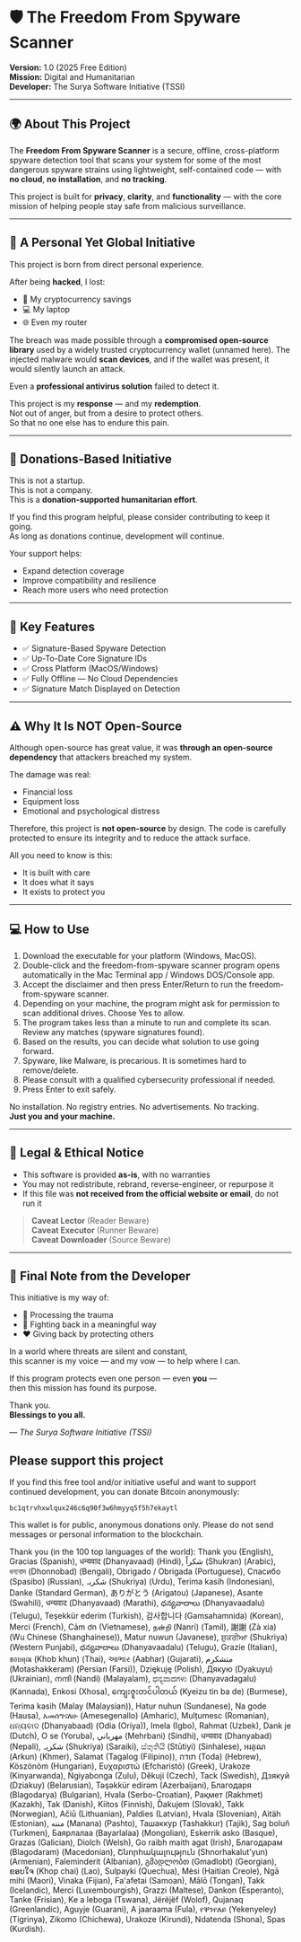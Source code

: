 # 🛡️ The Freedom From Spyware Scanner
**Version:** 1.0 (2025 Free Edition)  
**Mission:** Digital and Humanitarian  
**Developer:** The Surya Software Initiative (TSSI)

---

## 🌍 About This Project

The **Freedom From Spyware Scanner** is a secure, offline, cross-platform spyware detection tool that scans your system for some of the most dangerous spyware strains using lightweight, self-contained code — with **no cloud**, **no installation**, and **no tracking**.

This project is built for **privacy**, **clarity**, and **functionality** — with the core mission of helping people stay safe from malicious surveillance.

---

## 🙏 A Personal Yet Global Initiative

This project is born from direct personal experience.

After being **hacked**, I lost:
- 💸 My cryptocurrency savings  
- 💻 My laptop  
- 🌐 Even my router  

The breach was made possible through a **compromised open-source library** used by a widely trusted cryptocurrency wallet (unnamed here). The injected malware would **scan devices**, and if the wallet was present, it would silently launch an attack.

Even a **professional antivirus solution** failed to detect it.

This project is my **response** — and my **redemption**.  
Not out of anger, but from a desire to protect others.  
So that no one else has to endure this pain.

---

## 💸 Donations-Based Initiative

This is not a startup.  
This is not a company.  
This is a **donation-supported humanitarian effort**.

If you find this program helpful, please consider contributing to keep it going.  
As long as donations continue, development will continue.

Your support helps:
- Expand detection coverage  
- Improve compatibility and resilience  
- Reach more users who need protection

---

## 🔐 Key Features

- ✅ Signature-Based Spyware Detection  
- ✅ Up-To-Date Core Signature IDs  
- ✅ Cross Platform (MacOS/Windows)  
- ✅ Fully Offline — No Cloud Dependencies  
- ✅ Signature Match Displayed on Detection  

---

## ⚠️ Why It Is NOT Open-Source

Although open-source has great value, it was **through an open-source dependency** that attackers breached my system.

The damage was real:
- Financial loss  
- Equipment loss  
- Emotional and psychological distress  

Therefore, this project is **not open-source** by design. The code is carefully protected to ensure its integrity and to reduce the attack surface.

All you need to know is this:
- It is built with care  
- It does what it says  
- It exists to protect you

---

## 💻 How to Use

1. Download the executable for your platform (Windows, MacOS).  
2. Double-click and the freedom-from-spyware scanner program opens automatically in the Mac Terminal app / Windows DOS/Console app.  
3. Accept the disclaimer and then press Enter/Return to run the freedom-from-spyware scanner.  
4. Depending on your machine, the program might ask for permission to scan additional drives. Choose Yes to allow.  
5. The program takes less than a minute to run and complete its scan. Review any matches (spyware signatures found).  
6. Based on the results, you can decide what solution to use going forward.
7. Spyware, like Malware, is precarious. It is sometimes hard to remove/delete.
8. Please consult with a qualified cybersecurity professional if needed. 
9. Press Enter to exit safely.

No installation. No registry entries. No advertisements. No tracking.   
**Just you and your machine.**

---

## 📜 Legal & Ethical Notice

- This software is provided **as-is**, with no warranties  
- You may not redistribute, rebrand, reverse-engineer, or repurpose it  
- If this file was **not received from the official website or email**, do not run it

> **Caveat Lector** (Reader Beware)  
> **Caveat Executor** (Runner Beware)  
> **Caveat Downloader** (Source Beware)

---

## 🤝 Final Note from the Developer

This initiative is my way of:
- 🧠 Processing the trauma  
- 🧰 Fighting back in a meaningful way  
- ❤️ Giving back by protecting others  

In a world where threats are silent and constant,  
this scanner is my voice — and my vow — to help where I can.

If this program protects even one person — even **you** —  
then this mission has found its purpose.

Thank you.  
**Blessings to you all.**

— *The Surya Software Initiative (TSSI)*

## Please support this project

If you find this free tool and/or initiative useful and want to support continued development, you can donate Bitcoin anonymously:

`bc1qtrvhxwlqux246c6q90f3w6hmyyq5f5h7ekaytl`

This wallet is for public, anonymous donations only. Please do not send messages or personal information to the blockchain.

Thank you (in the 100 top languages of the world): Thank you (English), Gracias (Spanish),
धन्यवाद (Dhanyavaad) (Hindi), شكراً (Shukran) (Arabic), ধন্যবাদ (Dhonnobad) (Bengali), Obrigado / Obrigada (Portuguese), 
Спасибо (Spasibo) (Russian), شکریہ (Shukriya) (Urdu), Terima kasih (Indonesian), Danke (Standard German), ありがとう (Arigatou) (Japanese), 
Asante (Swahili), धन्यवाद (Dhanyavaad) (Marathi), ధన్యవాదాలు (Dhanyavaadalu) (Telugu), Teşekkür ederim (Turkish), 감사합니다 (Gamsahamnida) (Korean), 
Merci (French), Cảm ơn (Vietnamese), நன்றி (Nanri) (Tamil), 謝謝 (Zà xia) (Wu Chinese (Shanghainese)), Matur nuwun (Javanese), ਸ਼ੁਕਰੀਆ (Shukriya) (Western Punjabi), 
ధన్యవాదాలు (Dhanyavaadalu) (Telugu), Grazie (Italian), ขอบคุณ (Khob khun) (Thai), આભાર (Aabhar) (Gujarati), متشکرم (Motashakkeram) (Persian (Farsi)), 
Dziękuję (Polish), Дякую (Dyakuyu) (Ukrainian), നന്ദി (Nandi) (Malayalam), ಧನ್ಯವಾದಗಳು (Dhanyavadagalu) (Kannada), Enkosi (Xhosa), 
ကျေးဇူးတင်ပါတယ် (Kyeizu tin ba de) (Burmese), Terima kasih (Malay (Malaysian)), Hatur nuhun (Sundanese), Na gode (Hausa), አመሰግናለሁ (Amesegenallo) (Amharic), 
Mulțumesc (Romanian), ଧନ୍ୟବାଦ (Dhanyabaad) (Odia (Oriya)), Imela (Igbo), Rahmat (Uzbek), Dank je (Dutch), 
O se (Yoruba), مهرباني (Mehrbani) (Sindhi), धन्यवाद (Dhanyabad) (Nepali), شکریہ (Shukriya) (Saraiki), ස්තුතියි (Stūtiyi) (Sinhalese), អរគុណ (Arkun) (Khmer), 
Salamat (Tagalog (Filipino)), תודה (Toda) (Hebrew), Köszönöm (Hungarian), Ευχαριστώ (Efcharistó) (Greek), Urakoze (Kinyarwanda), 
Ngiyabonga (Zulu), Děkuji (Czech), Tack (Swedish), Дзякуй (Dziakuy) (Belarusian), Təşəkkür edirəm (Azerbaijani), 
Благодаря (Blagodarya) (Bulgarian), Hvala (Serbo-Croatian), Рақмет (Rakhmet) (Kazakh), Tak (Danish), Kiitos (Finnish), 
Ďakujem (Slovak), Takk (Norwegian), Ačiū (Lithuanian), Paldies (Latvian), Hvala (Slovenian), Aitäh (Estonian), مننه (Manana) (Pashto), 
Ташаккур (Tashakkur) (Tajik), Sag boluň (Turkmen), Баярлалаа (Bayarlalaa) (Mongolian), Eskerrik asko (Basque), Grazas (Galician), 
Diolch (Welsh), Go raibh maith agat (Irish), Благодарам (Blagodaram) (Macedonian), Շնորհակալություն (Shnorhakalut’yun) (Armenian), 
Faleminderit (Albanian), გმადლობთ (Gmadlobt) (Georgian), ຂອບໃຈ (Khop chai) (Lao), Sulpayki (Quechua), Mèsi (Haitian Creole), 
Ngā mihi (Maori), Vinaka (Fijian), Fa'afetai (Samoan), Mālō (Tongan), Takk (Icelandic), Merci (Luxembourgish), Grazzi (Maltese), 
Dankon (Esperanto), Tanke (Frisian), Ke a leboga (Tswana), Jërëjëf (Wolof), Qujanaq (Greenlandic), Aguyje (Guarani), 
A jaaraama (Fula), የቐንየለይ (Yekenyeley) (Tigrinya), Zikomo (Chichewa), Urakoze (Kirundi), Ndatenda (Shona), Spas (Kurdish). 























